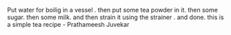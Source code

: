 Put water for boilig in a vessel .
then put some tea powder in it.
then some sugar.
then some milk.
and then strain it using the strainer .
and done.
  this is a simple tea recipe 
                                                             - Prathameesh Juvekar